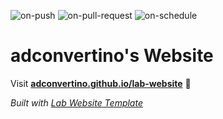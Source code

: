 
  ![on-push](../../actions/workflows/on-push.yaml/badge.svg)
  ![on-pull-request](../../actions/workflows/on-pull-request.yaml/badge.svg)
  ![on-schedule](../../actions/workflows/on-schedule.yaml/badge.svg)

  # adconvertino's Website

  Visit **[adconvertino.github.io/lab-website](https://adconvertino.github.io/lab-website)** 🚀

  _Built with [Lab Website Template](https://greene-lab.gitbook.io/lab-website-template-docs)_
